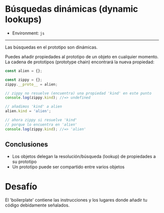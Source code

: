 # Búsquedas dinámicas (dynamic lookups)

* Environment: `js`

***

Las búsquedas en el prototipo son dinámicas.

Puedes añadir propiedades al prototipo de un objeto en cualquier momento. La
cadena de prototipos (prototype chain) encontrará la nueva propiedad:

```js
const alien = {};

const zippy = {};
zippy.__proto__ = alien;

// zippy no resuelve (encuentra) una propiedad 'kind' en este punto
console.log(zippy.kind); //=> undefined

// añadimos 'kind' a alien
alien.kind = 'alien';

// ahora zippy si resuelve 'kind'
// porque lo encuentra en 'alien'
console.log(zippy.kind); //=> 'alien'
```

## Conclusiones

* Los objetos delegan la resolución/búsqueda (lookup) de propiedades a su prototipo
* Un prototipo puede ser compartido entre varios objetos

# Desafío

El 'boilerplate' contiene las instrucciones y los lugares donde añadir tu código
debidamente señalados.
